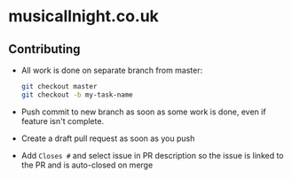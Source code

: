 # musicallnight.co.uk

## Contributing

- All work is done on separate branch from master:

  ```sh
  git checkout master
  git checkout -b my-task-name
  ```

- Push commit to new branch as soon as some work is done, even if feature isn't complete.
- Create a draft pull request as soon as you push
- Add `Closes #` and select issue in PR description so the issue is linked to the PR and is
  auto-closed on merge
